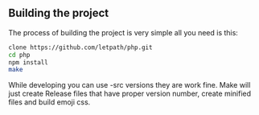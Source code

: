 
## Building the project

The process of building the project is very simple all you need is this:

```bash
clone https://github.com/letpath/php.git
cd php
npm install
make
```

While developing you can use -src versions they are work fine. Make will just create
Release files that have proper version number, create minified files and build emoji
css.
